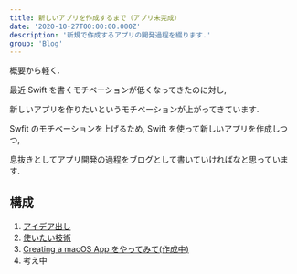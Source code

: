 ```yaml
---
title: 新しいアプリを作成するまで（アプリ未完成）
date: '2020-10-27T00:00:00.000Z'
description: '新規で作成するアプリの開発過程を綴ります.'
group: 'Blog'
---
```


概要から軽く.

最近 Swift を書くモチベーションが低くなってきたのに対し,

新しいアプリを作りたいというモチベーションが上がってきています.

Swfit のモチベーションを上げるため, Swift を使って新しいアプリを作成しつつ,

息抜きとしてアプリ開発の過程をブログとして書いていければなと思っています.

## 構成

1. [アイデア出し](/ios/new/idea/)
2. [使いたい技術](/ios/new/skills/)
3. [Creating a macOS App をやってみて(作成中)](/ios/new/tutorial-swiftui/)
4. 考え中
